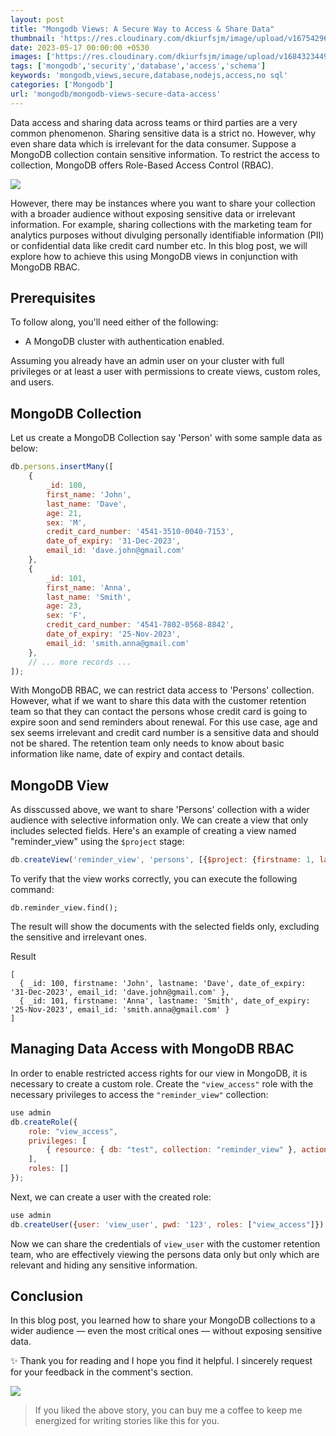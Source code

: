 ```yaml
---
layout: post
title: "Mongodb Views: A Secure Way to Access & Share Data"
thumbnail: 'https://res.cloudinary.com/dkiurfsjm/image/upload/v1675429691/MongoDB_jeatlj.jpg'
date: 2023-05-17 00:00:00 +0530
images: ['https://res.cloudinary.com/dkiurfsjm/image/upload/v1684323449/mongodb_views_ymdkdr.jpg']
tags: ['mongodb','security','database','access','schema']
keywords: 'mongodb,views,secure,database,nodejs,access,no sql'
categories: ['Mongodb']
url: 'mongodb/mongodb-views-secure-data-access'
---
```


Data access and sharing data across teams or third parties are a very common phenomenon. Sharing sensitive data is a strict no. However, why even share data which is irrelevant for the data consumer. Suppose a MongoDB collection contain sensitive information. To restrict the access to collection, MongoDB offers Role-Based Access Control (RBAC).

![](https://res.cloudinary.com/dkiurfsjm/image/upload/v1684323449/mongodb_views_ymdkdr.jpg)

However, there may be instances where you want to share your collection with a broader audience without exposing sensitive data or irrelevant information. For example, sharing collections with the marketing team for analytics purposes without divulging personally identifiable information (PII) or confidential data like credit card number etc. In this blog post, we will explore how to achieve this using MongoDB views in conjunction with MongoDB RBAC.

## Prerequisites

To follow along, you'll need either of the following:

- A MongoDB cluster with authentication enabled.

Assuming you already have an admin user on your cluster with full privileges or at least a user with permissions to create views, custom roles, and users.


## MongoDB Collection

Let us create a MongoDB Collection say 'Person' with some sample data as below:

```javascript
db.persons.insertMany([
    {
        _id: 100,
        first_name: 'John',
        last_name: 'Dave',
        age: 21,
        sex: 'M',
        credit_card_number: '4541-3510-0040-7153',
        date_of_expiry: '31-Dec-2023',
        email_id: 'dave.john@gmail.com'
    },
    {
        _id: 101,
        first_name: 'Anna',
        last_name: 'Smith',
        age: 23,
        sex: 'F',
        credit_card_number: '4541-7802-0568-8842',
        date_of_expiry: '25-Nov-2023',
        email_id: 'smith.anna@gmail.com'
    },
    // ... more records ...
]);
```

With MongoDB RBAC, we can restrict data access to 'Persons' collection. However, what if we want to share this data with the customer retention team so that they can contact the persons whose credit card is going to expire soon and send reminders about renewal. For this use case, age and sex seems irrelevant and credit card number is a sensitive data and should not be shared. The retention team only needs to know about basic information like name, date of expiry and contact details.

## MongoDB View

As disscussed above, we want to share 'Persons' collection with a wider audience with selective information only. We can create a view that only includes selected fields. Here's an example of creating a view named "reminder_view" using the `$project` stage:

```javascript
db.createView('reminder_view', 'persons', [{$project: {firstname: 1, lastname: 1, date_of_expiry: 1, email_id: 1}}]);
```

To verify that the view works correctly, you can execute the following command:

```
db.reminder_view.find();
```

The result will show the documents with the selected fields only, excluding the sensitive and irrelevant ones.

Result

```
[
  { _id: 100, firstname: 'John', lastname: 'Dave', date_of_expiry: '31-Dec-2023', email_id: 'dave.john@gmail.com' },
  { _id: 101, firstname: 'Anna', lastname: 'Smith', date_of_expiry: '25-Nov-2023', email_id: 'smith.anna@gmail.com' }
]
```

## Managing Data Access with MongoDB RBAC

In order to enable restricted access rights for our view in MongoDB, it is necessary to create a custom role. Create the `"view_access"` role with the necessary privileges to access the `"reminder_view"` collection:

```javascript
use admin
db.createRole({
    role: "view_access",
    privileges: [
        { resource: { db: "test", collection: "reminder_view" }, actions: ["find"] }
    ],
    roles: []
});
```

Next, we can create a user with the created role:

```javascript
use admin
db.createUser({user: 'view_user', pwd: '123', roles: ["view_access"]})
```

Now we can share the credentials of `view_user` with the customer retention team, who are effectively viewing the persons data only but only which are relevant and hiding any sensitive information.

## Conclusion

In this blog post, you learned how to share your MongoDB collections to a wider audience — even the most critical ones — without exposing sensitive data.

✨ Thank you for reading and I hope you find it helpful. I sincerely request for your feedback in the comment's section.

![](https://cdn-images-1.medium.com/max/1600/0*dMZ0BEHDv4MJYYGW.png)

> If you liked the above story, you can buy me a coffee to keep me energized for writing stories like this for you.